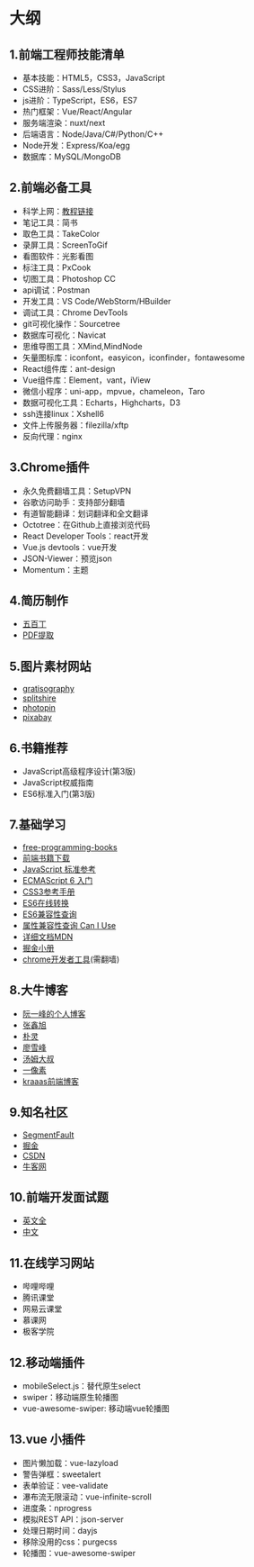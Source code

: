 
# 大纲

## 1.前端工程师技能清单

- 基本技能：HTML5，CSS3，JavaScript
- CSS进阶：Sass/Less/Stylus
- js进阶：TypeScript，ES6，ES7
- 热门框架：Vue/React/Angular
- 服务端渲染：nuxt/next
- 后端语言：Node/Java/C#/Python/C++
- Node开发：Express/Koa/egg
- 数据库：MySQL/MongoDB

## 2.前端必备工具

- 科学上网：[教程链接](https://github.com/Alvin9999/new-pac/wiki/%E8%87%AA%E5%BB%BAss%E6%9C%8D%E5%8A%A1%E5%99%A8%E6%95%99%E7%A8%8B)
- 笔记工具：简书
- 取色工具：TakeColor
- 录屏工具：ScreenToGif
- 看图软件：光影看图
- 标注工具：PxCook
- 切图工具：Photoshop CC
- api调试：Postman
- 开发工具：VS Code/WebStorm/HBuilder
- 调试工具：Chrome DevTools
- git可视化操作：Sourcetree
- 数据库可视化：Navicat
- 思维导图工具：XMind,MindNode
- 矢量图标库：iconfont，easyicon，iconfinder，fontawesome
- React组件库：ant-design
- Vue组件库：Element，vant，iView
- 微信小程序：uni-app，mpvue，chameleon，Taro
- 数据可视化工具：Echarts，Highcharts，D3
- ssh连接linux：Xshell6
- 文件上传服务器：filezilla/xftp
- 反向代理：nginx

## 3.Chrome插件

- 永久免费翻墙工具：SetupVPN
- 谷歌访问助手：支持部分翻墙
- 有道智能翻译：划词翻译和全文翻译
- Octotree：在Github上直接浏览代码
- React Developer Tools：react开发
- Vue.js devtools：vue开发
- JSON-Viewer：预览json
- Momentum：主题

## 4.简历制作

- [五百丁](http://www.500d.me/)
- [PDF提取](http://www.pdfdo.com/pdf-extract-page.aspx)

## 5.图片素材网站

- [gratisography](https://gratisography.com)
- [splitshire](https://www.splitshire.com/)
- [photopin](http://photopin.com/)
- [pixabay](https://pixabay.com/)

## 6.书籍推荐

- JavaScript高级程序设计(第3版)
- JavaScript权威指南
- ES6标准入门(第3版)

## 7.基础学习

- [free-programming-books](https://github.com/EbookFoundation/free-programming-books/blob/master/free-programming-books-zh.md)
- [前端书籍下载](http://udn.yyuap.com/thread-55039-1-1.html)
- [JavaScript 标准参考](http://javascript.ruanyifeng.com/)
- [ECMAScript 6 入门](http://es6.ruanyifeng.com/)
- [CSS3参考手册](http://css.cuishifeng.cn/)
- [ES6在线转换](https://babeljs.io/repl/##?babili=false&evaluate=false&lineWrap=true&presets=es2015&targets=&browsers=&builtIns=false&debug=false&code_lz=LAKCA)
- [ES6兼容性查询](https://kangax.github.io/compat-table/es6/)
- [属性兼容性查询 Can I Use](https://caniuse.com/)
- [详细文档MDN](https://developer.mozilla.org/en-US/)
- [掘金小册](https://juejin.im/books)
- [chrome开发者工具](https://developers.google.com/web/tools/)(需翻墙)

## 8.大牛博客

- [阮一峰的个人博客](http://www.ruanyifeng.com/blog/)
- [张鑫旭](http://www.zhangxinxu.com/wordpress/)
- [朴灵](https://github.com/JacksonTian/fks)
- [廖雪峰](http://www.liaoxuefeng.com/)
- [汤姆大叔](http://www.cnblogs.com/TomXu/archive/2011/12/15/2288411.html)
- [一像素](http://www.cnblogs.com/onepixel/p/7021506.html)
- [kraaas前端博客](https://segmentfault.com/blog/kraaas)

## 9.知名社区

- [SegmentFault](https://www.sogou.com/link?url=LeoKdSZoUyArXzaS37hO6RrhaNvev1EVreaVHN88tHY.&query=segmentFault)
- [掘金](https://juejin.im/)
- [CSDN](https://www.csdn.net/nav/web)
- [牛客网](https://www.nowcoder.com/2646659)

## 10.前端开发面试题

- [英文全](https://github.com/h5bp/Front-end-Developer-Interview-Questions)
- [中文]( https://github.com/markyun/My-blog/tree/master/Front-end-Developer-Questions/Question)

## 11.在线学习网站

- 哔哩哔哩
- 腾讯课堂
- 网易云课堂
- 慕课网
- 极客学院

## 12.移动端插件

- mobileSelect.js：替代原生select
- swiper：移动端原生轮播图
- vue-awesome-swiper: 移动端vue轮播图

## 13.vue 小插件

- 图片懒加载：vue-lazyload
- 警告弹框：sweetalert
- 表单验证：vee-validate
- 瀑布流无限滚动：vue-infinite-scroll
- 进度条：nprogress
- 模拟REST API：json-server
- 处理日期时间：dayjs
- 移除没用的css：purgecss
- 轮播图：vue-awesome-swiper
